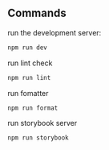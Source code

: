## Commands

run the development server:
```bash
npm run dev
```

run lint check
```bash
npm run lint
```

run fomatter
```bash
npm run format
```

run storybook server
```bash
npm run storybook
```
